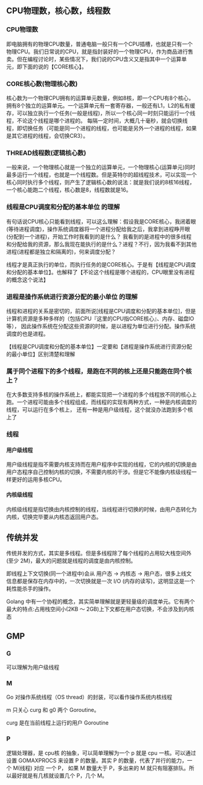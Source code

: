 ## CPU物理数，核心数，线程数

### CPU物理数

即电脑拥有的物理CPU数量，普通电脑一般只有一个CPU插槽，也就是只有一个物理CPU。我们日常说的CPU，就是指封装好的一个物理CPU，作为商品进行售卖。但在编程讨论时，某些情况下，我们说的CPU含义又是指其中一个运算单元，即下面的说的【CORE核心】。



### CORE核心数(物理核心数)

核心数为一个物理CPU拥有的运算单元数量，例如8核，即一个CPU有8个核心，拥有8个独立的运算单元。一个运算单元有一套寄存器，一般还有L1，L2的私有缓存，可以独立执行一个任务(一般是线程)，所以一个核心同一时刻只能运行一个线程，不论这个线程是哪个进程的。
每隔一定时间，大概几十毫秒，就会切换线程，即切换任务（可能是同一个进程的线程，也可能是另外一个进程的线程，如果是其它进程的线程，会切换CR3）。

### THREAD线程数(逻辑核心数)

一般来说，一个物理核心就是一个独立的运算单元，一个物理核心(运算单元)同时最多运行一个线程，也就是一个线程数。但是英特尔的超线程技术，可以实现一个核心同时执行多个线程，则产生了逻辑核心数的说法：就是我们说的8核16线程，一个核心能跑二个线程，核心数是8，线程数就是16。

### 线程是CPU调度和分配的基本单位 的理解

有句话说CPU核心只能看到线程，可以这么理解：假设我是CORE核心，我闭着眼(等待进程调度)，操作系统调度器将一个进程分配给我之后，我拿到进程睁开眼(分配到一个进程)，开始工作时我看到的是什么？
我看到的是进程中的很多线程和分配给我的资源，那么我现在能执行的是什么？进程？不行，因为我看不到其他进程(进程都是独立和隔离的)，何来调度分配？

线程才是真正执行的单位，而执行任务的是CORE核心。于是有【线程是CPU调度和分配的基本单位】。也解释了【不论这个线程是哪个进程的，CPU眼里没有进程的概念这个说法】


### 进程是操作系统进行资源分配的最小单位 的理解

线程和进程的关系是密切的，前面所说[线程是CPU调度和分配的基本单位]，但是计算机资源是多种多样的（包括CPU『这里的CPU指CORE核心』、内存、磁盘IO等），
因此操作系统在分配这些资源的时候，是以进程为单位进行分配。操作系统调度的也是进程。

【线程是CPU调度和分配的基本单位】一定要和【进程是操作系统进行资源分配的最小单位】区别清楚和理解

### 属于同个进程下的多个线程，是跑在不同的核上还是只能跑在同个核上？

在大多数支持多核的操作系统上，都能实现把一个进程的多个线程放不同的核心上跑。一个进程可能由多个线程组成，而线程的实现有两种方式，一种是内核调度的线程，可以运行在多个核上，
还有一种是用户级线程，这个就没办法跑到多个核上了

### 线程

#### 用户级线程

用户级线程是指不需要内核支持而在用户程序中实现的线程，它的内核的切换是由用户态程序自己控制内核的切换，不需要内核的干涉。但是它不能像内核级线程一样更好的运用多核CPU。

#### 内核级线程

内核级线程是指切换由内核控制的线程，当线程进行切换的时候，由用户态转化为内核，切换完毕要从内核态返回用户态。

## 传统并发
传统并发的方式，其实是多线程。但是多线程除了每个线程的占用较大栈空间外(至少 2M)，最大的问题就是线程的调度是由内核控制。

即线程上下文切换(同一个进程中)会从 用户态 -> 内核态 -> 用户态，很多上线文信息都是保存在内存中的，一次切换就是一次 I/O (内存的读写)，这明显这是一个耗性能杀手的操作。

Golang 中有一个协程的概念，其实简单理解就是更轻量级的调度单元。它有两个最大的特点:占用栈空间小(2KB ～ 2GB)上下文都在用户态切换，不会涉及到内核态

## GMP

### G
可以理解为用户级线程

### M
Go 对操作系统线程（OS thread）的封装，可以看作操作系统内核线程

m 只关心 curg 和 g0 两个 Goroutine。

curg 是在当前线程上运行的用户 Goroutine

### P
逻辑处理器，是 cpu核 的抽象，可以简单理解为一个 p 就是 cpu 一核。可以通过设置 GOMAXPROCS 来设置 P 的数量。其实 P 的数量，代表了并行的能力，一个 M(线程) 对应 一个 P， 如果 M 数量大于 P，多出来的 M 就只有阻塞排队。所以最好就是有几核就设置几个 P，几个 M。
